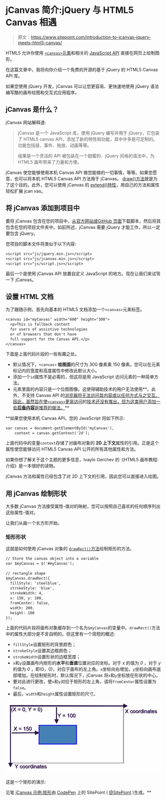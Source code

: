 # jCanvas 简介:jQuery 与 HTML5 Canvas 相遇

> 原文：<https://www.sitepoint.com/introduction-to-jcanvas-jquery-meets-html5-canvas/>

HTML5 允许你使用 [`<canvas>`元素](https://html.spec.whatwg.org/multipage/scripting.html#the-canvas-element)和相关的 [JavaScript API](https://developer.mozilla.org/en-US/docs/Web/API/Canvas_API) 直接在网页上绘制图形。

在这篇文章中，我将向你介绍一个免费的开源的基于 jQuery 的 HTML5 Canvas API 库。

如果您使用 jQuery 开发，jCanvas 可以让您更容易、更快速地使用 jQuery 语法编写酷的画布绘图和交互式应用程序。

## jCanvas 是什么？

jCanvas 网站解释道:

> jCanvas 是一个 JavaScript 库，使用 jQuery 编写并用于 jQuery，它包装了 HTML5 canvas API，添加了新的特性和功能，其中许多是可定制的。功能包括层、事件、拖放、动画等等。
> 
> 结果是一个灵活的 API 被包装在一个甜蜜的、jQuery 风格的语法中，为 HTML5 画布带来了力量和方便。

jCanvas 使您能够使用本机 Canvas API 做您能做的一切事情，等等。如果您愿意，也可以将本机 HTML5 Canvas API 方法用于 jCanvas。 [draw()方法](http://projects.calebevans.me/jcanvas/docs/drawManually/)就是为了这个目的。此外，您可以使用 jCanvas 的 [extend()特性](http://projects.calebevans.me/jcanvas/docs/extending/)，用自己的方法和属性轻松扩展 jcan vas。

## 将 jCanvas 添加到项目中

要将 jCanvas 包含在您的项目中，[从官方网站或](http://projects.calebevans.me/jcanvas/downloads/)[GitHub 页面](https://github.com/caleb531/jcanvas)下载脚本，然后将其包含在您的项目文件夹中。如前所述，jCanvas 需要 jQuery 才能工作，所以一定要包含 jQuery。

您项目的脚本文件将类似于以下内容:

```
<script src="js/jquery.min.js></script>
<script src="js/jcanvas.min.js></script>
<script src="js/script.js></script>
```

最后一个是使用 jCanvas API 放置自定义 JavaScript 的地方。现在让我们来试驾一下 jCanvas。

## 设置 HTML 文档

为了跟随示例，首先向基本的 HTML5 文档添加一个`<canvas>`元素标签。

```
<canvas id="myCanvas" width="600" height="300">
  <p>This is fallback content 
  for users of assistive technologies 
  or of browsers that don't have 
  full support for the Canvas API.</p>
</canvas>
```

下面是上面代码片段的一些有趣之处。

*   默认情况下，`<canvas>` **绘图面**的尺寸为 300 像素乘 150 像素。您可以在元素标记内的宽度和高度属性中修改此默认大小。
*   添加一个`id`属性不是必需的，但这将是用 JavaScript 访问元素的一种简单方法。
*   元素里面的内容只是一个位图图像。这使得辅助技术的用户无法使用**。此外，不支持 Canvas API 的[浏览器将无法访问其内容或以任何方式与之交互。因此，虽然旨在使`<canvas>`更易访问](http://caniuse.com/#feat=canvas)的[技术还没有推出，但为这类用户添加一些**后备内容**是推荐的做法。](https://www.w3.org/Talks/2014/0510-canvas-a11y/#1)**

 **如果您使用本机 Canvas API，您的 JavaScript 将如下所示:

```
var canvas = document.getElementById('myCanvas'),
    context = canvas.getContext('2d');
```

上面代码中的变量`context`存储了对画布对象的 **2D 上下文**属性的引用。正是这个属性使您能够访问 HTML5 Canvas API 公开的所有其他属性和方法。

如果你想了解关于这个主题的更多信息，Ivaylo Gerchev 的《HTML5 画布教程:介绍》是一本很好的读物。

jCanvas 方法和属性已经包含了对 2D 上下文的引用，因此您可以直接进入绘图。

## 用 jCanvas 绘制形状

大多数 jCanvas 方法接受属性-值对的映射，您可以按照自己喜欢的任何顺序列出这些属性-值对。

让我们从画一个长方形开始。

### 矩形形状

这就是如何使用 jCanvas 对象的 [`drawRect()`方法](http://projects.calebevans.me/jcanvas/docs/rectangles)绘制矩形的方法。

```
// Store the canvas object into a variable
var $myCanvas = $('#myCanvas');

// rectangle shape 
$myCanvas.drawRect({
  fillStyle: 'steelblue',
  strokeStyle: 'blue',
  strokeWidth: 4,
  x: 150, y: 100,
  fromCenter: false,
  width: 200,
  height: 100
});
```

上面的代码片段将画布对象缓存到一个名为`$myCanvas`的变量中。`drawRect()`方法中的属性大部分是不言自明的，但这里有一个简短的概述:

*   `fillStyle`设置矩形的背景颜色；
*   `strokeStyle`设置其边框颜色；
*   `strokeWidth`设置形状的边框宽度；
*   `x`和`y`设置画布内矩形的**水平**和**垂直**位置对应的坐标。对于 *x* 的值为 *0* ，对于 *y* 的值为 *0* ，即(0，0)，对应于画布的左上角。`x`坐标向右增加，`y`坐标向画布底部增加。在绘制矩形时，默认情况下，jCanvas 将`x`和`y`坐标放在形状的中心。
*   要对此进行更改，使`x`和`y`对应于矩形的左上角，请将`fromCenter`属性设置为`false`。
*   最后，`width`和`height`属性设置矩形的尺寸。

![Rectangle drawn on canvas with explanation of canvas coordinates system](img/7fda7f79932c293f561b90c108693f8f.png)

这是一个矩形的演示:

见笔 [jCanvas 示例:矩形](http://codepen.io/SitePoint/pen/NxMxLd/)由 [CodePen](http://codepen.io) 上的 SitePoint ( [@SitePoint](http://codepen.io/SitePoint) )生成。**